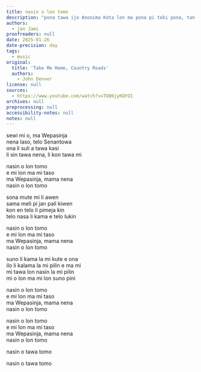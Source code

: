 ```yaml
---
title: nasin o lon tomo
description: "pona tawa ijo Anonima Kota lon ma pona pi toki pona, tan ni: ona li kama e wile pi kalama ni tawa lawa mi"
authors:
  - jan Jami
proofreaders: null
date: 2025-01-26
date-precision: day
tags:
  - music
original:
  title: 'Take Me Home, Country Roads'
  authors:
    - John Denver
license: null
sources:
  - https://www.youtube.com/watch?v=TUQ6jyKQFOI
archives: null
preprocessing: null
accessibility-notes: null
notes: null
---
```


sewi mi o, ma Wepasinja  
nena laso, telo Senantowa  
ona li suli a tawa kasi  
li sin tawa nena, li kon tawa mi

nasin o lon tomo  
e mi lon ma mi taso  
ma Wepasinja, mama nena  
nasin o lon tomo

sona mute mi li awen  
sama meli pi jan pali kiwen  
kon en telo li pimeja kin  
telo nasa li kama e telo lukin

nasin o lon tomo  
e mi lon ma mi taso  
ma Wepasinja, mama nena  
nasin o lon tomo

suno li kama la mi kute e ona  
ilo li kalama la mi pilin e ma mi  
mi tawa lon nasin la mi pilin  
mi o lon ma mi lon suno pini 

nasin o lon tomo  
e mi lon ma mi taso  
ma Wepasinja, mama nena  
nasin o lon tomo

nasin o lon tomo  
e mi lon ma mi taso  
ma Wepasinja, mama nena  
nasin o lon tomo

nasin o tawa tomo

nasin o tawa tomo